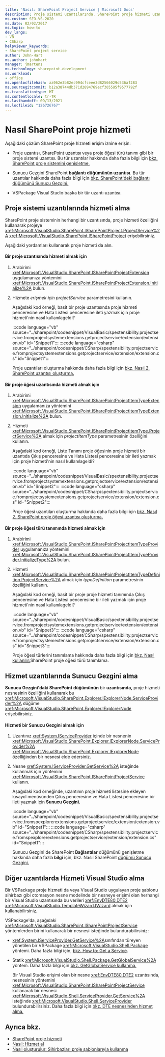 ```yaml
---
title: 'Nasıl: SharePoint Project Service | Microsoft Docs'
description: Proje sistemi uzantılarında, SharePoint proje hizmeti uzantılarında veya diğer Sunucu Gezgini uzantılarda Visual Studio anlıyoruz.
ms.custom: SEO-VS-2020
ms.date: 02/02/2017
ms.topic: how-to
dev_langs:
- VB
- CSharp
helpviewer_keywords:
- SharePoint project service
author: John-Hart
ms.author: johnhart
manager: jmartens
ms.technology: sharepoint-development
ms.workload:
- office
ms.openlocfilehash: aa962e3b82ec994cfceee3d82566029c536af283
ms.sourcegitcommit: b12a38744db371d2894769ecf305585f9577792f
ms.translationtype: MT
ms.contentlocale: tr-TR
ms.lasthandoff: 09/13/2021
ms.locfileid: "126726767"
---
```

# <a name="how-to-retrieve-the-sharepoint-project-service"></a>Nasıl SharePoint proje hizmeti
  Aşağıdaki çözüm SharePoint proje hizmeti erişim iznine erişin:

- Proje uzantısı, SharePoint uzantısı veya proje öğesi türü tanımı gibi bir proje sistemi uzantısı. Bu tür uzantılar hakkında daha fazla bilgi için [bkz. SharePoint proje sistemini genişletme.](../sharepoint/extending-the-sharepoint-project-system.md)

- Sunucu Gezgini'SharePoint **bağlantı** **düğümünün uzantısı.** Bu tür uzantılar hakkında daha fazla bilgi için [bkz. SharePoint'deki bağlantı düğümünü Sunucu Gezgini.](../sharepoint/extending-the-sharepoint-connections-node-in-server-explorer.md)

- VSPackage Visual Studio başka bir tür uzantı uzantısı.

## <a name="retrieve-the-service-in-project-system-extensions"></a>Proje sistemi uzantılarında hizmeti alma
 SharePoint proje sisteminin herhangi bir uzantısında, proje hizmeti özelliğini kullanarak projeye <xref:Microsoft.VisualStudio.SharePoint.ISharePointProject.ProjectService%2A> <xref:Microsoft.VisualStudio.SharePoint.ISharePointProject> erişebilirsiniz.

 Aşağıdaki yordamları kullanarak proje hizmeti da alın.

#### <a name="to-retrieve-the-service-in-a-project-extension"></a>Bir proje uzantısında hizmeti almak için

1. Arabirimi <xref:Microsoft.VisualStudio.SharePoint.ISharePointProjectExtension> uygulamanıza yöntemini <xref:Microsoft.VisualStudio.SharePoint.ISharePointProjectExtension.Initialize%2A> bulun.

2. Hizmete *erişmek için projectService* parametresini kullanın.

     Aşağıdaki kod örneği, basit bir proje uzantısında proje hizmeti penceresine  ve  Hata Listesi penceresine ileti yazmak için proje hizmeti'nin nasıl kullanılageldi?

     :::code language="vb" source="../sharepoint/codesnippet/VisualBasic/spextensibility.projectservice.fromprojectsystemextensions.getprojectservice/extension/extension.vb" id="Snippet1":::
     :::code language="csharp" source="../sharepoint/codesnippet/CSharp/spextensibility.projectservice.fromprojectsystemextensions.getprojectservice/extension/extension.cs" id="Snippet1":::

     Proje uzantıları oluşturma hakkında daha fazla bilgi için [bkz. Nasıl 2. SharePoint uzantısı oluşturma.](../sharepoint/how-to-create-a-sharepoint-project-extension.md)

#### <a name="to-retrieve-the-service-in-a-project-item-extension"></a>Bir proje öğesi uzantısında hizmeti almak için

1. Arabirimi <xref:Microsoft.VisualStudio.SharePoint.ISharePointProjectItemTypeExtension> uygulamanıza yöntemini <xref:Microsoft.VisualStudio.SharePoint.ISharePointProjectItemTypeExtension.Initialize%2A> bulun.

2. Hizmeti <xref:Microsoft.VisualStudio.SharePoint.ISharePointProjectItemType.ProjectService%2A> almak için *projectItemType* parametresinin özelliğini kullanın.

     Aşağıdaki kod örneği, Liste Tanımı proje öğesinin proje hizmeti bir  uzantıda  Çıkış penceresine ve Hata Listesi penceresine bir ileti yazmak için proje hizmeti'nin nasıl kullanılageldi? 

     :::code language="vb" source="../sharepoint/codesnippet/VisualBasic/spextensibility.projectservice.fromprojectsystemextensions.getprojectservice/extension/extension.vb" id="Snippet2":::
     :::code language="csharp" source="../sharepoint/codesnippet/CSharp/spextensibility.projectservice.fromprojectsystemextensions.getprojectservice/extension/extension.cs" id="Snippet2":::

     Proje öğesi uzantıları oluşturma hakkında daha fazla bilgi için [bkz. Nasıl 2. SharePoint proje öğesi uzantısı oluşturma.](../sharepoint/how-to-create-a-sharepoint-project-item-extension.md)

#### <a name="to-retrieve-the-service-in-a-project-item-type-definition"></a>Bir proje öğesi türü tanımında hizmeti almak için

1. Arabirimi <xref:Microsoft.VisualStudio.SharePoint.ISharePointProjectItemTypeProvider> uygulamanıza yöntemini <xref:Microsoft.VisualStudio.SharePoint.ISharePointProjectItemTypeProvider.InitializeType%2A> bulun.

2. Hizmeti <xref:Microsoft.VisualStudio.SharePoint.ISharePointProjectItemTypeDefinition.ProjectService%2A> almak için *typeDefinition* parametresinin özelliğini kullanın.

     Aşağıdaki kod örneği, basit bir proje proje hizmeti tanımında Çıkış  penceresine  ve Hata Listesi penceresine bir ileti yazmak için proje hizmeti'nin nasıl kullanılageldi?

     :::code language="vb" source="../sharepoint/codesnippet/VisualBasic/spextensibility.projectservice.fromprojectsystemextensions.getprojectservice/extension/extension.vb" id="Snippet3":::
     :::code language="csharp" source="../sharepoint/codesnippet/CSharp/spextensibility.projectservice.fromprojectsystemextensions.getprojectservice/extension/extension.cs" id="Snippet3":::

     Proje öğesi türlerini tanımlama hakkında daha fazla bilgi için [bkz. Nasıl kullanılır:](../sharepoint/how-to-define-a-sharepoint-project-item-type.md)SharePoint proje öğesi türü tanımlama.

## <a name="retrieve-the-service-in-server-explorer-extensions"></a>Hizmet uzantılarında Sunucu Gezgini alma
 **Sunucu Gezgini'daki SharePoint düğümünün** bir **uzantısında,** proje hizmeti nesnesinin özelliğini kullanarak bu <xref:Microsoft.VisualStudio.SharePoint.Explorer.IExplorerNode.ServiceProvider%2A> düğüme <xref:Microsoft.VisualStudio.SharePoint.Explorer.IExplorerNode> erişebilirsiniz.

#### <a name="to-retrieve-the-service-in-a-server-explorer-extension"></a>Hizmeti bir Sunucu Gezgini almak için

1. Uzantınız <xref:System.IServiceProvider> içinde bir nesnenin <xref:Microsoft.VisualStudio.SharePoint.Explorer.IExplorerNode.ServiceProvider%2A> <xref:Microsoft.VisualStudio.SharePoint.Explorer.IExplorerNode> özelliğinden bir nesnesi elde edersiniz.

2. Nesne <xref:System.IServiceProvider.GetService%2A> isteğinde kullanmak için yöntemini <xref:Microsoft.VisualStudio.SharePoint.ISharePointProjectService> kullanın.

     Aşağıdaki kod örneğinde, uzantının proje hizmeti listesine ekleyen kısayol  menüsünden  Çıkış penceresine ve Hata Listesi penceresine bir ileti yazmak için **Sunucu Gezgini.**

     :::code language="vb" source="../sharepoint/codesnippet/VisualBasic/spextensibility.projectservice.fromspexplorerextensions.getprojectservice/extension/extension.vb" id="Snippet1":::
     :::code language="csharp" source="../sharepoint/codesnippet/CSharp/spextensibility.projectservice.fromspexplorerextensions.getprojectservice/extension/extension.cs" id="Snippet1":::

     Sunucu Gezgini'de SharePoint **Bağlantılar** düğümünü genişletme hakkında daha fazla **bilgi** için, bkz. Nasıl SharePoint [düğümü Sunucu Gezgini.](../sharepoint/how-to-extend-a-sharepoint-node-in-server-explorer.md)

## <a name="retrieve-the-service-in-other-visual-studio-extensions"></a>Diğer uzantılarda Hizmeti Visual Studio alma
 Bir VSPackage proje hizmeti da veya Visual Studio uygulayan proje şablonu sihirbazı gibi otomasyon nesne modelinde bir nesneye erişimi olan herhangi bir Visual Studio uzantısında bu verileri <xref:EnvDTE80.DTE2> <xref:Microsoft.VisualStudio.TemplateWizard.IWizard> almak için kullanabilirsiniz.

 VSPackage'da, aşağıdaki <xref:Microsoft.VisualStudio.SharePoint.ISharePointProjectService> yöntemlerden birini kullanarak bir nesnesi isteğinde bulundurabilirsiniz:

- <xref:System.IServiceProvider.GetService%2A>sınıfından türeyen yönetilen bir VSPackage <xref:Microsoft.VisualStudio.Shell.Package> yöntemi. Daha fazla bilgi için, [bkz. How to: Get a Service](../extensibility/how-to-get-a-service.md).

- Statik <xref:Microsoft.VisualStudio.Shell.Package.GetGlobalService%2A> yöntem. Daha fazla bilgi için [bkz. GetGlobalService kullanma.](../extensibility/internals/service-essentials.md#how-to-use-getglobalservice)

  Bir Visual Studio erişimi olan bir nesne <xref:EnvDTE80.DTE2> uzantısında, nesnesinin yöntemini <xref:Microsoft.VisualStudio.SharePoint.ISharePointProjectService> kullanarak bir nesnesi <xref:Microsoft.VisualStudio.Shell.ServiceProvider.GetService%2A> isteğinde <xref:Microsoft.VisualStudio.Shell.ServiceProvider> bulundurabilirsiniz. Daha fazla bilgi için [bkz. DTE nesnesinden hizmet alma.](../extensibility/how-to-get-a-service.md#getting-a-service-from-the-dte-object)

## <a name="see-also"></a>Ayrıca bkz.
- [SharePoint proje hizmeti](../sharepoint/using-the-sharepoint-project-service.md)
- [Nasıl: Hizmet al](../extensibility/how-to-get-a-service.md)
- [Nasıl oluşturulur: Sihirbazları proje şablonlarıyla kullanma](../extensibility/how-to-use-wizards-with-project-templates.md)
